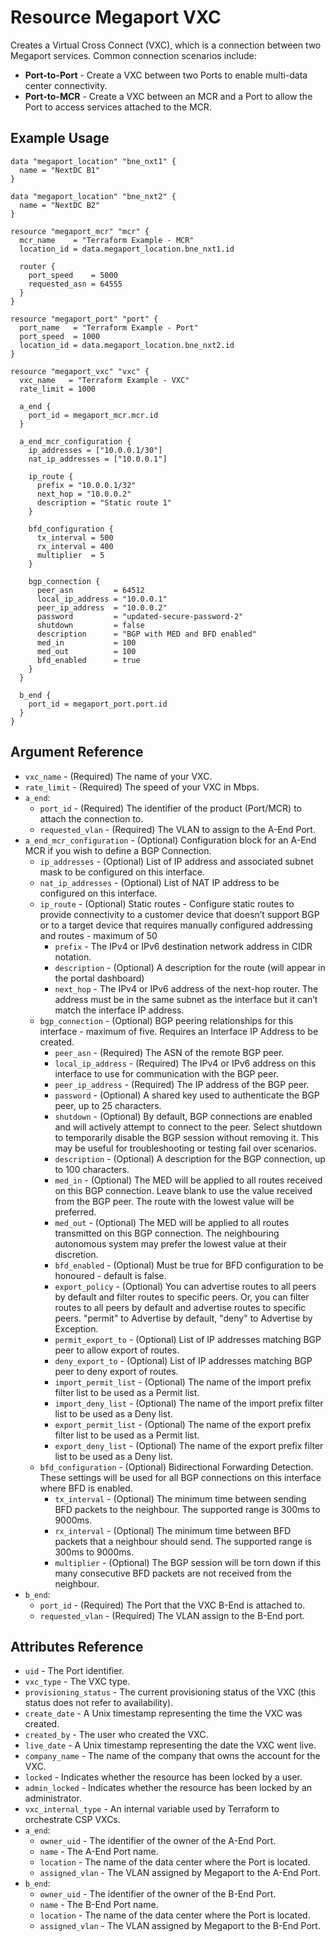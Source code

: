 # Resource Megaport VXC
Creates a Virtual Cross Connect (VXC), which is a connection between two Megaport services. Common connection scenarios include:

 - **Port-to-Port** - Create a VXC between two Ports to enable multi-data center connectivity.
 - **Port-to-MCR** - Create a VXC between an MCR and a Port to allow the Port to access services attached to the MCR.
 
## Example Usage
```
data "megaport_location" "bne_nxt1" {
  name = "NextDC B1"
}

data "megaport_location" "bne_nxt2" {
  name = "NextDC B2"
}

resource "megaport_mcr" "mcr" {
  mcr_name    = "Terraform Example - MCR"
  location_id = data.megaport_location.bne_nxt1.id

  router {
    port_speed    = 5000
    requested_asn = 64555
  }
}

resource "megaport_port" "port" {
  port_name   = "Terraform Example - Port"
  port_speed  = 1000
  location_id = data.megaport_location.bne_nxt2.id
}

resource "megaport_vxc" "vxc" {
  vxc_name   = "Terraform Example - VXC"
  rate_limit = 1000

  a_end {
    port_id = megaport_mcr.mcr.id
  }

  a_end_mcr_configuration {
    ip_addresses = ["10.0.0.1/30"]
    nat_ip_addresses = ["10.0.0.1"]

    ip_route {
      prefix = "10.0.0.1/32"
      next_hop = "10.0.0.2"
      description = "Static route 1"
    }

    bfd_configuration {
      tx_interval = 500
      rx_interval = 400
      multiplier  = 5
    }

    bgp_connection {
      peer_asn         = 64512
      local_ip_address = "10.0.0.1"
      peer_ip_address  = "10.0.0.2"
      password         = "updated-secure-password-2"
      shutdown         = false
      description      = "BGP with MED and BFD enabled"
      med_in           = 100
      med_out          = 100
      bfd_enabled      = true
    }
  }

  b_end {
    port_id = megaport_port.port.id
  }
}
```

## Argument Reference
- `vxc_name` - (Required) The name of your VXC.
- `rate_limit` - (Required) The speed of your VXC in Mbps.
- `a_end`:
    - `port_id` - (Required) The identifier of the product (Port/MCR) to attach the connection to.
    - `requested_vlan` - (Required) The VLAN to assign to the A-End Port.
- `a_end_mcr_configuration` - (Optional) Configuration block for an A-End MCR if you wish to define a BGP Connection.
    - `ip_addresses` - (Optional) List of IP address and associated subnet mask to be configured on this interface.
    - `nat_ip_addresses` - (Optional) List of NAT IP address to be configured on this interface.
    - `ip_route` - (Optional) Static routes - Configure static routes to provide connectivity to a customer device that doesn’t support BGP or to a target device that requires manually configured addressing and routes - maximum of 50
        - `prefix` - The IPv4 or IPv6 destination network address in CIDR notation.
        - `description` - (Optional) A description for the route (will appear in the portal dashboard) 
        - `next_hop` - The IPv4 or IPv6 address of the next-hop router. The address must be in the same subnet as the interface but it can’t match the interface IP address.
    - `bgp_connection` - (Optional) BGP peering relationships for this interface - maximum of five. Requires an Interface IP Address to be created.
        - `peer_asn` - (Required) The ASN of the remote BGP peer.
        - `local_ip_address` - (Required) The IPv4 or IPv6 address on this interface to use for communication with the BGP peer.
        - `peer_ip_address` - (Required) The IP address of the BGP peer.
        - `password` - (Optional) A shared key used to authenticate the BGP peer, up to 25 characters.
        - `shutdown` - (Optional) By default, BGP connections are enabled and will actively attempt to connect to the peer. Select shutdown to temporarily disable the BGP session without removing it. This may be useful for troubleshooting or testing fail over scenarios.
        - `description` - (Optional) A description for the BGP connection, up to 100 characters.
        - `med_in` - (Optional) The MED will be applied to all routes received on this BGP connection. Leave blank to use the value received from the BGP peer. The route with the lowest value will be preferred.
        - `med_out` - (Optional) The MED will be applied to all routes transmitted on this BGP connection. The neighbouring autonomous system may prefer the lowest value at their discretion.
        - `bfd_enabled` - (Optional) Must be true for BFD configuration to be honoured - default is false.
        - `export_policy` - (Optional) You can advertise routes to all peers by default and filter routes to specific peers. Or, you can filter routes to all peers by default and advertise routes to specific peers. "permit" to Advertise by default, "deny" to Advertise by Exception.
        - `permit_export_to` - (Optional) List of IP addresses matching BGP peer to allow export of routes.
        - `deny_export_to` - (Optional) List of IP addresses matching BGP peer to deny export of routes.
        - `import_permit_list` - (Optional) The name of the import prefix filter list to be used as a Permit list.
        - `import_deny_list` - (Optional) The name of the import prefix filter list to be used as a Deny list.
        - `export_permit_list` - (Optional) The name of the export prefix filter list to be used as a Permit list.
        - `export_deny_list` - (Optional) The name of the export prefix filter list to be used as a Deny list.
    - `bfd_configuration` - (Optional) Bidirectional Forwarding Detection. These settings will be used for all BGP connections on this interface where BFD is enabled.
        - `tx_interval` - (Optional) The minimum time between sending BFD packets to the neighbour. The supported range is 300ms to 9000ms.
        - `rx_interval` - (Optional) The minimum time between BFD packets that a neighbour should send. The supported range is 300ms to 9000ms.
        - `multiplier` - (Optional) The BGP session will be torn down if this many consecutive BFD packets are not received from the neighbour.
- `b_end`:
    - `port_id` - (Required) The Port that the VXC B-End is attached to.
    - `requested_vlan` - (Required) The VLAN assign to the B-End port.

## Attributes Reference
- `uid` - The Port identifier.
- `vxc_type` - The VXC type.
- `provisioning_status` - The current provisioning status of the VXC (this status does not refer to availability).
- `create_date` - A Unix timestamp representing the time the VXC was created.
- `created_by` - The user who created the VXC.
- `live_date` - A Unix timestamp representing the date the VXC went live.
- `company_name` - The name of the company that owns the account for the VXC.
- `locked` - Indicates whether the resource has been locked by a user.
- `admin_locked` - Indicates whether the resource has been locked by an administrator.
- `vxc_internal_type` - An internal variable used by Terraform to orchestrate CSP VXCs.
- `a_end`:
    - `owner_uid` - The identifier of the owner of the A-End Port.
    - `name` - The A-End Port name.
    - `location` - The name of the data center where the Port is located.
    - `assigned_vlan` - The VLAN assigned by Megaport to the A-End Port.
- `b_end`:
    - `owner_uid` - The identifier of the owner of the B-End Port.
    - `name` - The B-End Port name.
    - `location` - The name of the data center where the Port is located.
    - `assigned_vlan` - The VLAN assigned by Megaport to the B-End Port.
